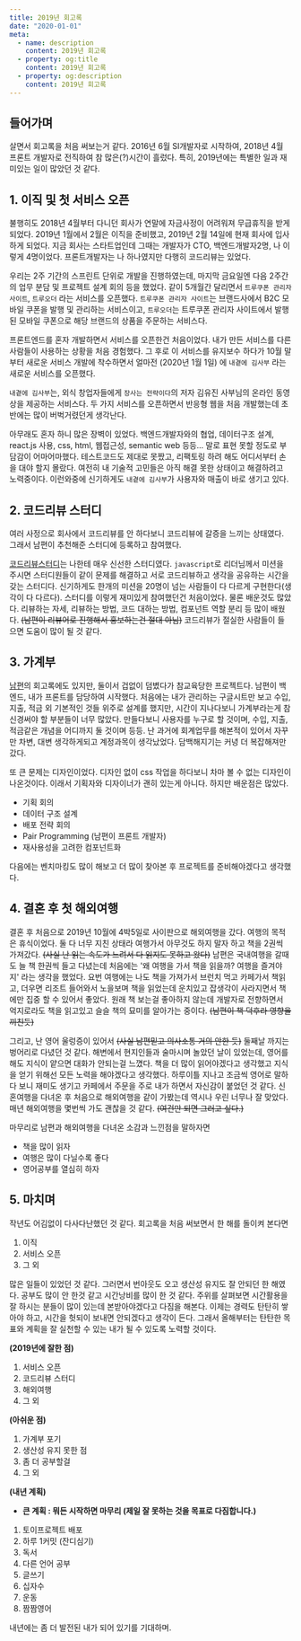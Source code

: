 ```yaml
---
title: 2019년 회고록
date: "2020-01-01"
meta:
  - name: description
    content: 2019년 회고록
  - property: og:title
    content: 2019년 회고록
  - property: og:description
    content: 2019년 회고록
---
```


<h2 id="second-heading">들어가며</h2>

살면서 회고록을 처음 써보는거 같다. 2016년 6월 SI개발자로 시작하여, 2018년 4월 프론트 개발자로 전직하여 참 많은(?)시간이 흘렀다. 특히, 2019년에는 특별한 일과 재미있는 일이 많았던 것 같다.

## 1. 이직 및 첫 서비스 오픈

불행히도 2018년 4월부터 다니던 회사가 연말에 자금사정이 어려워져 무급휴직을 받게 되었다. 2019년 1월에서 2월은 이직을 준비했고, 2019년 2월 14일에 현재 회사에 입사하게 되었다. 지금 회사는 스타트업인데 그때는 개발자가 CTO, 백엔드개발자2명, 나 이렇게 4명이었다. 프론트개발자는 나 하나였지만 다행히 코드리뷰는 있었다.

우리는 2주 기간의 스프린트 단위로 개발을 진행하였는데, 마지막 금요일엔 다음 2주간의 업무 분담 및 프로젝트 설계 회의 등을 했었다. 같이 5개월간 달리면서 `트루쿠폰 관리자사이트`, `트루오더` 라는 서비스를 오픈했다.
`트루쿠폰 관리자 사이트`는 브랜드사에서 B2C 모바일 쿠폰을 발행 및 관리하는 서비스이고, `트루오더`는 트루쿠폰 관리자 사이트에서 발행된 모바일 쿠폰으로 해당 브랜드의 상품을 주문하는 서비스다.

프론트엔드를 혼자 개발하면서 서비스를 오픈한건 처음이었다. 내가 만든 서비스를 다른 사람들이 사용하는 상황을 처음 경험했다. 그 후로 이 서비스를 유지보수 하다가 10월 말부터 새로운 서비스 개발에 착수하면서 얼마전 (2020년 1월 1일) 에 `내곁에 김사부` 라는 새로운 서비스를 오픈했다.

`내곁에 김사부`는, 외식 창업자들에게 `장사는 전략이다`의 저자 김유진 사부님의 온라인 동영상을 제공하는 서비스다. 두 가지 서비스를 오픈하면서 반응형 웹을 처음 개발했는데 초반에는 많이 버벅거렸던게 생각난다.

아무래도 혼자 하니 많은 장벽이 있었다. 백엔드개발자와의 협업, 데이터구조 설계, react.js 사용, css, html, 웹접근성, semantic web 등등... 말로 표현 못할 정도로 부담감이 어마어마했다. 테스트코드도 제대로 못짰고, 리팩토링 하려 해도 어디서부터 손을 대야 할지 몰랐다. 여전히 내 기술적 고민들은 아직 해결 못한 상태이고 해결하려고 노력중이다. 이런와중에 신기하게도 `내곁에 김사부`가 사용자와 매출이 바로 생기고 있다.

## 2. 코드리뷰 스터디

여러 사정으로 회사에서 코드리뷰를 안 하다보니 코드리뷰에 갈증을 느끼는 상태였다. 그래서 남편이 추천해준 스터디에 등록하고 참여했다.

[코드리뷰스터디](https://programmers.co.kr/learn/courses/10304)는 나한테 매우 신선한 스터디였다.
`javascript`로 리더님께서 미션을 주시면 스터디원들이 같이 문제를 해결하고 서로 코드리뷰하고 생각을 공유하는 시간을 갖는 스터디다. 신기하게도 한개의 미션을 20명이 넘는 사람들이 다 다르게 구현한다(생각이 다 다르다). 스터디를 이렇게 재미있게 참여했던건 처음이었다. 물론 배운것도 많았다. 리뷰하는 자세, 리뷰하는 방법, 코드 대하는 방법, 컴포넌트 역할 분리 등 많이 배웠다. ~~(남편이 리뷰어로 진행해서 홍보하는건 절대 아님)~~ 코드리뷰가 절실한 사람들이 들으면 도움이 많이 될 것 같다.

## 3. 가계부

[남편](https://wiki.lucashan.space/2019-memoir.html#%EB%93%A4%EC%96%B4%EA%B0%80%EB%A9%B0)의 회고록에도 있지만, 둘이서 겁없이 덤볐다가 참교육당한 프로젝트다. 남편이 백엔드, 내가 프론트를 담당하여 시작했다. 처음에는 내가 관리하는 구글시트만 보고 수입, 지출, 적금 외 기본적인 것들 위주로 설계를 했지만, 시간이 지나다보니 가계부라는게 참 신경써야 할 부분들이 너무 많았다. 만들다보니 사용자를 누구로 할 것이며, 수입, 지출, 적금같은 개념을 어디까지 둘 것이며 등등. 난 과거에 회계업무를 해본적이 있어서 자꾸만 차변, 대변 생각하게되고 계정과목이 생각났었다. 담백해지기는 커녕 더 복잡해져만 갔다.

또 큰 문제는 디자인이었다. 디자인 없이 css 작업을 하다보니 차마 볼 수 없는 디자인이 나온것이다. 이래서 기획자와 디자이너가 괜히 있는게 아니다. 하지만 배운점은 많았다.

- 기획 회의
- 데이터 구조 설계
- 배포 전략 회의
- Pair Programming (남편이 프론트 개발자)
- 재사용성을 고려한 컴포넌트화

다음에는 벤치마킹도 많이 해보고 더 많이 찾아본 후 프로젝트를 준비해야겠다고 생각했다.

## 4. 결혼 후 첫 해외여행

결혼 후 처음으로 2019년 10월에 4박5일로 사이판으로 해외여행을 갔다. 여행의 목적은 휴식이었다. 둘 다 너무 지친 상태라 여행가서 아무것도 하지 말자 하고 책을 2권씩 가져갔다. ~~(사실 난 읽는 속도가 느려서 다 읽지도 못하고 왔다)~~ 남편은 국내여행을 갈때도 늘 책 한권씩 들고 다녔는데 처음에는 '왜 여행을 가서 책을 읽을까? 여행을 즐겨야지' 라는 생각을 했었다. 요번 여행에는 나도 책을 가져가서 브런치 먹고 카페가서 책읽고, 더우면 리조트 들어와서 노을보며 책을 읽었는데 운치있고 잡생각이 사라지면서 책에만 집중 할 수 있어서 좋았다. 원래 책 보는걸 좋아하지 않는데 개발자로 전향하면서 억지로라도 책을 읽고있고 슬슬 책의 묘미를 알아가는 중이다. ~~(남편이 책 덕후라 영향을 끼친듯)~~

그리고, 난 영어 울렁증이 있어서 ~~(사실 남편믿고 의사소통 거의 안한 듯)~~ 둘째날 까지는 벙어리로 다녔던 것 같다. 해변에서 현지인들과 술마시며 놀았던 날이 있었는데, 영어를 해도 지식이 얕으면 대화가 안되는걸 느꼈다. 책을 더 많이 읽어야겠다고 생각했고 지식을 얻기 위해선 모든 노력을 해야겠다고 생각했다.
하루이틀 지나고 조금씩 영어로 말하다 보니 재미도 생기고 카페에서 주문을 주로 내가 하면서 자신감이 붙었던 것 같다. 신혼여행을 다녀온 후 처음으로 해외여행을 같이 가봤는데 역시나 우린 너무나 잘 맞았다. 매년 해외여행을 몇번씩 가도 괜찮을 것 같다. ~~(여건만 되면 그러고 싶다.)~~

마무리로 남편과 해외여행을 다녀온 소감과 느낀점을 말하자면

- 책을 많이 읽자
- 여행은 많이 다닐수록 좋다
- 영어공부를 열심히 하자

## 5. 마치며

작년도 어김없이 다사다난했던 것 같다. 회고록을 처음 써보면서 한 해를 돌이켜 본다면

1. 이직
2. 서비스 오픈
3. 그 외

많은 일들이 있었던 것 같다. 그러면서 번아웃도 오고 생산성 유지도 잘 안되던 한 해였다. 공부도 많이 안 한것 같고 시간낭비를 많이 한 것 같다.
주위를 살펴보면 시간활용을 잘 하시는 분들이 많이 있는데 본받아야겠다고 다짐을 해본다. 이제는 경력도 탄탄히 쌓아야 하고, 시간을 헛되이 보내면 안되겠다고 생각이 든다. 그래서 올해부터는 탄탄한 목표와 계획을 잘 실천할 수 있는 내가 될 수 있도록 노력할 것이다.

<b>(2019년에 잘한 점)</b>

1. 서비스 오픈
2. 코드리뷰 스터디
3. 해외여행
4. 그 외

<b>(아쉬운 점)</b>

1. 가계부 포기
2. 생산성 유지 못한 점
3. 좀 더 공부할걸
4. 그 외

<b>(내년 계획)</b>

- <b>큰 계획 : 뭐든 시작하면 마무리 (제일 잘 못하는 것을 목표로 다짐합니다.)</b>

1. 토이프로젝트 배포
2. 하루 1커밋 (잔디심기)
3. 독서
4. 다른 언어 공부
5. 글쓰기
6. 십자수
7. 운동
8. 짬짬영어

내년에는 좀 더 발전된 내가 되어 있기를 기대하며.

